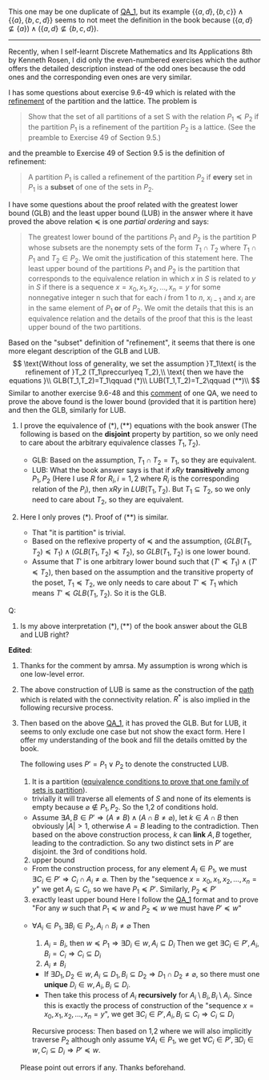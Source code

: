 This one may be one duplicate of [QA_1][1], but its example $\{\{a,d\},\{b,c\}\}\wedge\{\{a\},\{b,c,d\}\}$ seems to not meet the definition in the book because $(\{a,d\} \not\subseteq \{a\}) \wedge (\{a,d\} \not\subseteq \{b,c,d\})$.

---

Recently, when I self-learnt Discrete Mathematics and Its Applications 8th by Kenneth Rosen, I did only the even-numbered exercises which the author offers the detailed description instead of the odd ones because the odd ones and the corresponding even ones are very similar. 

I has some questions about exercise 9.6-49 which is related with the [refinement][2] of the partition and the lattice. The problem is
> Show that the set of all partitions of a set S with the relation $P_1 \preccurlyeq P_2$ if the partition $P_1$ is a refinement of the
partition $P_2$ is a lattice. (See the preamble to Exercise 49
of Section 9.5.)

and the preamble to Exercise 49 of Section 9.5 is the definition of refinement:
> A partition $P_1$ is called a refinement of the partition $P_2$ if
**every** set in $P_1$ is a **subset** of one of the sets in $P_2$.

I have some questions about the proof related with the greatest lower bound (GLB) and the least upper bound (LUB) in the answer where it have proved the above relation $\preccurlyeq$ is one *partial ordering* and says:
> The greatest lower bound of the partitions $P_1$ and
$P_2$ is the partition P whose subsets are the nonempty sets of
the form $T_1 \cap T_2$ where $T_1 \cap P_1$ and $T_2 \in P_2$. We omit the
justification of this statement here. The least upper bound of
the partitions $P_1$ and $P_2$ is the partition that corresponds to
the equivalence relation in which $x$ in $S$ is related to $y$ in $S$
if there is a sequence $x = x_0, x_1, x_2, \ldots , x_n = y$ for some
nonnegative integer n such that for each $i$ from 1 to $n$, $x_{i−1}$
and $x_{i}$ are in the same element of $P_1$ **or** of $P_2$. We omit the details that this is an equivalence relation and the details of the
proof that this is the least upper bound of the two partitions.

Based on the "subset" definition of "refinement", it seems that there is one more elegant description of the GLB and LUB.
$$
\text{Without loss of generality, we set the assumption }T_1\text{ is the refinement of }T_2 (T_1\preccurlyeq T_2),\\
\text{ then we have the equations }\\
GLB(T_1,T_2)=T_1\qquad (*)\\
LUB(T_1,T_2)=T_2\qquad (**)\\
$$
Similar to another exercise 9.6-48 and this [comment][3] of one QA, we need to prove the above found is the lower bound (provided that it is partition here) and then the GLB, similarly for LUB.

1. I prove the equivalence of $(*),(**)$ equations with the book answer (The following is based on the **disjoint** property by partition, so we only need to care about the arbitrary equivalence classes $T_1,T_2$).
     - GLB: Based on the assumption, $T_1\cap T_2=T_1$, so they are equivalent.
     - LUB: What the book answer says is that if $x R y$ **transitively** among $P_1,P_2$ (Here I use $R$ for $R_i,i=1,2$ where $R_i$ is the corresponding relation of the $P_i$), then $x R y$ in $LUB(T_1,T_2)$. 
       But $T_1 \subseteq T_2$, so we only need to care about $T_2$, so they are equivalent.

2. Here I only proves $(*)$. Proof of $(**)$ is similar.
     - That "it is partition" is trivial.
     - Based on the reflexive property of $\preccurlyeq$ and the assumption, $(GLB(T_1,T_2) \preccurlyeq T_1)\wedge (GLB(T_1,T_2) \preccurlyeq T_2)$, so 
       $GLB(T_1,T_2)$ is one lower bound.
     - Assume that $T'$ is one arbitrary lower bound such that $(T' \preccurlyeq T_1)\wedge (T' \preccurlyeq T_2)$, then based on the assumption and the transitive property of the poset,
       $T_1 \preccurlyeq T_2$, we only needs to care about $T' \preccurlyeq T_1$ which means $T' \preccurlyeq GLB(T_1,T_2)$. So it is the GLB.

Q:

1. Is my above interpretation $(*),(**)$ of the book answer about the GLB and LUB right?

**Edited**:

1. Thanks for the comment by amrsa. My assumption is wrong which is one low-level error.

2. The above construction of LUB is same as the construction of the [path][4] which is related with the connectivity relation. $R^{\ast}$ is also implied in the following recursive process.

3. Then based on the above [QA_1][1], it has proved the GLB. But for LUB, it seems to only exclude one case but not show the exact form. Here I offer my understanding of the book and fill the details omitted by the book.

   The following uses $P'=P_1\vee P_2$ to denote the constructed LUB.
   1. It is a partition ([equivalence conditions to prove that one family of sets is partition](https://en.wikipedia.org/wiki/Partition_of_a_set#Definition_and_notation)).
     - trivially it will traverse all elements of $S$ and none of its elements is empty because $\varnothing \notin P_1,P_2$. 
       So the 1,2 of conditions hold.
     - Assume $\exists A,B\in P' \Rightarrow (A\neq B)\wedge (A\cap B\neq\varnothing)$, let $k\in A\cap B$
       then obviously $|A|>1$, otherwise $A=B$ leading to the contradiction.
       Then based on the above construction process, $k$ can **link** $A,B$ together, leading to the contradiction.
       So any two distinct sets in $P'$ are disjoint. the 3rd of conditions hold.
   2. upper bound
     - From the construction process, for any element $A_i\in P_1$, we must $\exists C_i\in P'\Rightarrow C_i\cap A_i\neq\varnothing$. Then by the "sequence $x = x_0, x_1, x_2, \ldots , x_n = y$" we get $A_i\subseteq C_i$, so we have $P_1\preccurlyeq P'$. Similarly, 
       $P_2\preccurlyeq P'$
   3. exactly least upper bound
     Here I follow the [QA_1][1] format and to prove "For any $w$ such that $P_1\preccurlyeq w$ and $P_2\preccurlyeq w$ we must have $P'\preccurlyeq w$"
     - $\forall A_i\in P_1, \exists B_i\in P_2, A_i\cap B_i\neq \varnothing$
       Then
       1. $A_i=B_i$, then $w\preccurlyeq P_1\Rightarrow \exists D_i\in w, A_i\subseteq D_i$
         Then we get $\exists C_i\in P', A_i,B_i=C_i\Rightarrow C_i\subseteq D_i$
       2. $A_i\neq B_i$
         - If $\exists D_1,D_2\in w, A_i\subseteq D_1,B_i\subseteq D_2\Rightarrow D_1\cap D_2\neq\varnothing$,
           so there must one **unique** $D_i\in w, A_i,B_i\subseteq D_i$.
         - Then take this process of $A_i$ **recursively** for $A_i\setminus B_i,B_i\setminus A_i$.
           Since this is exactly the process of construction of the "sequence $x = x_0, x_1, x_2, \ldots , x_n = y$", we get $\exists C_i\in P', A_i,B_i\subseteq C_i\Rightarrow C_i\subseteq D_i$
       
       Recursive process: Then based on 1,2 where we will also implicitly traverse $P_2$ although only assume $\forall A_i\in P_1$, we get $\forall C_i\in P',\exists D_i\in w,C_i\subseteq D_i\Rightarrow P'\preccurlyeq w$.
    
    Please point out errors if any. Thanks beforehand.


  [1]: https://math.stackexchange.com/a/937481/1059606
  [2]: https://en.wikipedia.org/wiki/Partition_refinement
  [3]: https://math.stackexchange.com/questions/2516124/is-this-poset-a-lattice-where-are-is-the-refinement-of-the-partitions-of-s#comment5196221_2516124
  [4]: https://math24.net/closures-relations.html